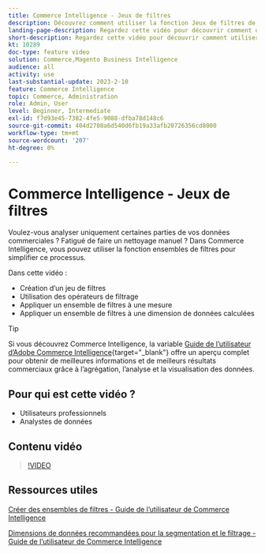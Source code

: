 ```yaml
---
title: Commerce Intelligence - Jeux de filtres
description: Découvrez comment utiliser la fonction Jeux de filtres de l’intelligence de commerce pour simplifier la création de rapports de données d’entreprise pour Adobe Commerce et Magento Open Source.
landing-page-description: Regardez cette vidéo pour découvrir comment utiliser la fonction de jeux de filtres de l’intelligence de commerce pour simplifier la création de rapports de données d’entreprise.
short-description: Regardez cette vidéo pour découvrir comment utiliser la fonction de jeux de filtres MBCommerce IntelligenceI pour simplifier la création de rapports de données d’entreprise.
kt: 10289
doc-type: feature video
solution: Commerce,Magento Business Intelligence
audience: all
activity: use
last-substantial-update: 2023-2-10
feature: Commerce Intelligence
topic: Commerce, Administration
role: Admin, User
level: Beginner, Intermediate
exl-id: f7d93e45-7382-4fe5-9088-dfba78d148c6
source-git-commit: 404d2708a6d540d6fb19a33afb20726356cd8000
workflow-type: tm+mt
source-wordcount: '207'
ht-degree: 0%

---
```


# Commerce Intelligence - Jeux de filtres

Voulez-vous analyser uniquement certaines parties de vos données commerciales ? Fatigué de faire un nettoyage manuel ? Dans Commerce Intelligence, vous pouvez utiliser la fonction ensembles de filtres pour simplifier ce processus.

Dans cette vidéo :

- Création d’un jeu de filtres
- Utilisation des opérateurs de filtrage
- Appliquer un ensemble de filtres à une mesure
- Appliquer un ensemble de filtres à une dimension de données calculées

>[!TIP]
>
>Si vous découvrez Commerce Intelligence, la variable [Guide de l’utilisateur d’Adobe Commerce Intelligence](https://experienceleague.adobe.com/docs/commerce-business-intelligence/mbi/guide-overview.html){target="_blank"} offre un aperçu complet pour obtenir de meilleures informations et de meilleurs résultats commerciaux grâce à l’agrégation, l’analyse et la visualisation des données.

## Pour qui est cette vidéo ?

- Utilisateurs professionnels
- Analystes de données

## Contenu vidéo

>[!VIDEO](https://video.tv.adobe.com/v/342408?quality=12&learn=on)

## Ressources utiles

[Créer des ensembles de filtres - Guide de l’utilisateur de Commerce Intelligence](https://experienceleague.adobe.com/docs/commerce-business-intelligence/mbi/build/reports/ess-manage-data-filters.html)

[Dimensions de données recommandées pour la segmentation et le filtrage - Guide de l’utilisateur de Commerce Intelligence](https://experienceleague.adobe.com/docs/commerce-business-intelligence/mbi/best-practices/data/segment-filter.html)
